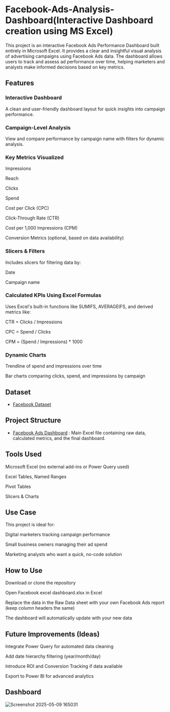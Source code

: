 # Facebook-Ads-Analysis-Dashboard(Interactive Dashboard creation using MS Excel)
This project is an interactive Facebook Ads Performance Dashboard built entirely in Microsoft Excel. It provides a clear and insightful visual analysis of advertising campaigns using Facebook Ads data. The dashboard allows users to track and assess ad performance over time, helping marketers and analysts make informed decisions based on key metrics.

## Features
### Interactive Dashboard
A clean and user-friendly dashboard layout for quick insights into campaign performance.

### Campaign-Level Analysis
View and compare performance by campaign name with filters for dynamic analysis.

### Key Metrics Visualized
Impressions

Reach

Clicks

Spend

Cost per Click (CPC)

Click-Through Rate (CTR)

Cost per 1,000 Impressions (CPM)

Conversion Metrics (optional, based on data availability)

### Slicers & Filters
Includes slicers for filtering data by:

Date

Campaign name

### Calculated KPIs Using Excel Formulas
Uses Excel's built-in functions like SUMIFS, AVERAGEIFS, and derived metrics like:

CTR = Clicks / Impressions

CPC = Spend / Clicks

CPM = (Spend / Impressions) * 1000

### Dynamic Charts

Trendline of spend and impressions over time

Bar charts comparing clicks, spend, and impressions by campaign

## Dataset
- <a href="https://github.com/AafiyaNadaf/Facebook-Analysis/blob/main/Facebook_Data.xlsx">Facebook Dataset</a>

## Project Structure
- <a href="https://github.com/AafiyaNadaf/Facebook-Analysis/blob/main/Facebook%20excel%20dashboard.xlsx">Facebook Ads Dashboard</a> : Main Excel file containing raw data, calculated metrics, and the final dashboard.

## Tools Used
Microsoft Excel (no external add-ins or Power Query used)

Excel Tables, Named Ranges

Pivot Tables

Slicers & Charts

## Use Case
This project is ideal for:

Digital marketers tracking campaign performance

Small business owners managing their ad spend

Marketing analysts who want a quick, no-code solution


## How to Use
Download or clone the repository

Open Facebook excel dashboard.xlsx in Excel

Replace the data in the Raw Data sheet with your own Facebook Ads report (keep column headers the same)

The dashboard will automatically update with your new data

## Future Improvements (Ideas)
Integrate Power Query for automated data cleaning

Add date hierarchy filtering (year/month/day)

Introduce ROI and Conversion Tracking if data available

Export to Power BI for advanced analytics

## Dashboard


![Screenshot 2025-05-09 165031](https://github.com/user-attachments/assets/b1e0ade9-9ae0-4e93-ae55-ed903108f299)


